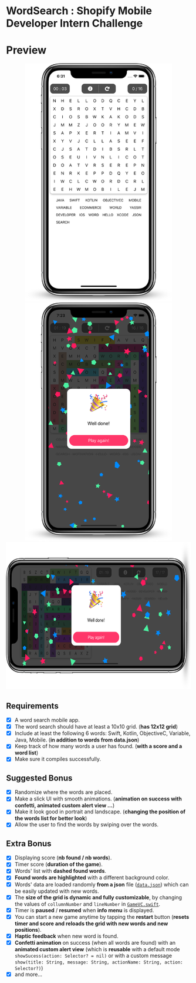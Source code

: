 # WordSearch : Shopify Mobile Developer Intern Challenge

# Preview
<p align="center">
<img src="Preview/P0.png" width="400">
<img src="Preview/P1.png" width="400">
<img src="Preview/L1.png" height="400">
</p>


## Requirements
* [x] A word search mobile app.
* [x] The word search should have at least a 10x10 grid. (**has 12x12 grid**)
* [x] Include at least the following 6 words: Swift, Kotlin, ObjectiveC, Variable, Java, Mobile. (**in addition to words from data.json**)
* [x] Keep track of how many words a user has found. (**with a score and a word list**) 
* [x] Make sure it compiles successfully.

## Suggested Bonus
* [x] Randomize where the words are placed.
* [x] Make a slick UI with smooth animations. (**animation on success with confetti, animated custom alert view ...**)
* [x] Make it look good in portrait and landscape. (**changing the position of the words list for better look**)
* [x] Allow the user to find the words by swiping over the words.

## Extra Bonus
* [x] Displaying score (**nb found / nb words**).
* [x] Timer score (**duration of the game**).
* [x] Words' list with **dashed found words**.
* [x] **Found words are highlighted** with a different background color.
* [x] Words' data are loaded randomly **from a json** file ([`data.json`](/WordSearch/Data/data.json)) which can be easily updated with new words.
* [x] The **size of the grid is dynamic and fully customizable**, by changing the values of `collumnNumber` and `lineNumber` in [`GameVC.swift`](WordSearch/Controllers/GameVC.swift).
* [x] Timer is **paused** / **resumed** when **info menu** is displayed.
* [x] You can start a new game anytime by tapping the **restart** button (**resets timer and score and reloads the grid with new words and new positions**).
* [x] **Haptic feedback** when new word is found.
* [x] **Confetti animation** on success (when all words are found) with an **animated custom alert view** (which is **reusable** with a default mode `showSucess(action: Selector? = nil)` or with a custom message `show(title: String, message: String, actionName: String, action: Selector?)`)
* [x] and more...
